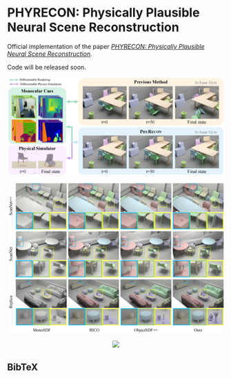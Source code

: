 # PHYRECON: Physically Plausible Neural Scene Reconstruction

Official implementation of the paper *[PHYRECON: Physically Plausible Neural Scene Reconstruction]()*.

Code will be released soon.

<p align="center">
    <img src="doc/teaser.png">
</p>

<p align="center">
    <img src="doc/scene_recon.png">
</p>

<p align="center">
    <img src="doc/scene_physics.gif">
</p>

## BibTeX

```bibtex

```
